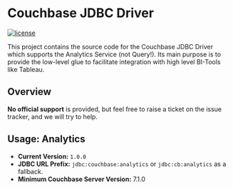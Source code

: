 # Couchbase JDBC Driver

[![license](https://img.shields.io/github/license/couchbase/couchbase-jvm-clients?color=brightgreen)](https://opensource.org/licenses/Apache-2.0)

This project contains the source code for the Couchbase JDBC Driver which supports the Analytics Service (not Query!). Its main purpose is to provide the low-level glue to facilitate integration with high level BI-Tools like Tableau.

## Overview

**No official support** is provided, but feel free to raise a ticket on the issue tracker, and we will try to help.

## Usage: Analytics

 - **Current Version:** `1.0.0`
 - **JDBC URL Prefix:** `jdbc:couchbase:analytics` or `jdbc:cb:analytics` as a fallback.
 - **Minimum Couchbase Server Version:** 7.1.0